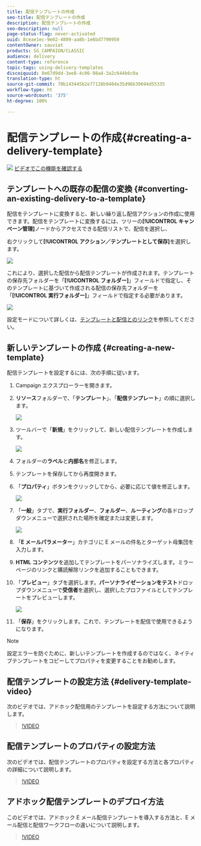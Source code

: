 ```yaml
---
title: 配信テンプレートの作成
seo-title: 配信テンプレートの作成
description: 配信テンプレートの作成
seo-description: null
page-status-flag: never-activated
uuid: 8ceae1ec-9e02-4809-aa8b-1e6bd7790950
contentOwner: sauviat
products: SG_CAMPAIGN/CLASSIC
audience: delivery
content-type: reference
topic-tags: using-delivery-templates
discoiquuid: 0e67d9dd-3ee8-4c06-98a4-3a2c644b6c0a
translation-type: ht
source-git-commit: 70b143445b2e77128b9404e35d96b39694d55335
workflow-type: ht
source-wordcount: '375'
ht-degree: 100%

---
```



# 配信テンプレートの作成{#creating-a-delivery-template}

![](assets/do-not-localize/how-to-video.png) [ビデオでこの機能を確認する](#delivery-template-video)

## テンプレートへの既存の配信の変換 {#converting-an-existing-delivery-to-a-template}

配信をテンプレートに変換すると、新しい繰り返し配信アクションの作成に使用できます。配信をテンプレートに変換するには、ツリーの&#x200B;**[!UICONTROL キャンペーン管理]**&#x200B;ノードからアクセスできる配信リストで、配信を選択し、

右クリックして&#x200B;**[!UICONTROL アクション／テンプレートとして保存]**&#x200B;を選択します。

![](assets/s_ncs_user_campaign_save_as_scenario.png)

これにより、選択した配信から配信テンプレートが作成されます。テンプレートの保存先フォルダーを「**[!UICONTROL フォルダー]**」フィールドで指定し、そのテンプレートに基づいて作成される配信の保存先フォルダーを「**[!UICONTROL 実行フォルダー]**」フィールドで指定する必要があります。

![](assets/s_ncs_user_campaign_save_as_scenario_a.png)

設定モードについて詳しくは、[テンプレートと配信とのリンク](../../delivery/using/creating-a-delivery-from-a-template.md#linking-the-template-to-a-delivery)を参照してください。

## 新しいテンプレートの作成 {#creating-a-new-template}

配信テンプレートを設定するには、次の手順に従います。

1. Campaign エクスプローラーを開きます。
1. **リソース**&#x200B;フォルダーで、「**テンプレート**」、「**配信テンプレート**」の順に選択します。

   ![](assets/delivery_template_1.png)

1. ツールバーで「**新規**」をクリックして、新しい配信テンプレートを作成します。

   ![](assets/delivery_template_2.png)

1. フォルダーの&#x200B;**ラベル**&#x200B;と&#x200B;**内部名**&#x200B;を修正します。
1. テンプレートを保存してから再度開きます。
1. 「**プロパティ**」ボタンをクリックしてから、必要に応じて値を修正します。

   ![](assets/delivery_template_3.png)

1. 「**一般**」タブで、**実行フォルダー**、**フォルダー**、**ルーティング**&#x200B;の各ドロップダウンメニューで選択された場所を確定または変更します。

   ![](assets/delivery_template_4.png)

1. 「**E メールパラメーター**」カテゴリに E メールの件名とターゲット母集団を入力します。
1. **HTML コンテンツ**&#x200B;を追加してテンプレートをパーソナライズします。ミラーページのリンクと購読解除リンクを追加することもできます。
1. 「**プレビュー**」タブを選択します。**パーソナライゼーションをテスト**&#x200B;ドロップダウンメニューで&#x200B;**受信者**&#x200B;を選択し、選択したプロファイルとしてテンプレートをプレビューします。

   ![](assets/delivery_template_5.png)

1. 「**保存**」をクリックします。これで、テンプレートを配信で使用できるようになります。

>[!NOTE]
>
>設定エラーを防ぐために、新しいテンプレートを作成するのではなく、ネイティブテンプレートをコピーしてプロパティを変更することをお勧めします。

## 配信テンプレートの設定方法 {#delivery-template-video}

次のビデオでは、アドホック配信用のテンプレートを設定する方法について説明します。

>[!VIDEO](https://video.tv.adobe.com/v/24066?quality=12&captions=jpn)

## 配信テンプレートのプロパティの設定方法

次のビデオでは、配信テンプレートのプロパティを設定する方法と各プロパティの詳細について説明します。

>[!VIDEO](https://video.tv.adobe.com/v/24067?quality=12&captions=jpn)

## アドホック配信テンプレートのデプロイ方法

このビデオでは、アドホック E メール配信テンプレートを導入する方法と、E メール配信と配信ワークフローの違いについて説明します。

>[!VIDEO](https://video.tv.adobe.com/v/24065?quality=12&captions=jpn)

